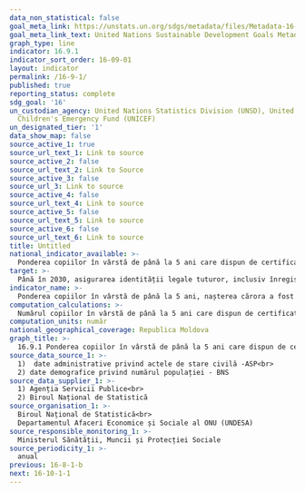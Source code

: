 ```yaml
---
data_non_statistical: false
goal_meta_link: https://unstats.un.org/sdgs/metadata/files/Metadata-16-09-01.pdf
goal_meta_link_text: United Nations Sustainable Development Goals Metadata (pdf 1361kB)
graph_type: line
indicator: 16.9.1
indicator_sort_order: 16-09-01
layout: indicator
permalink: /16-9-1/
published: true
reporting_status: complete
sdg_goal: '16'
un_custodian_agency: United Nations Statistics Division (UNSD), United Nations International
  Children's Emergency Fund (UNICEF)
un_designated_tier: '1'
data_show_map: false
source_active_1: true
source_url_text_1: Link to source
source_active_2: false
source_url_text_2: Link to Source
source_active_3: false
source_url_3: Link to source
source_active_4: false
source_url_text_4: Link to source
source_active_5: false
source_url_text_5: Link to source
source_active_6: false
source_url_text_6: Link to source
title: Untitled
national_indicator_available: >-
  Ponderea copiilor în vârstă de până la 5 ani care dispun de certificat de naștere
target: >-
  Până în 2030, asigurarea identității legale tuturor, inclusiv înregistrarea nașterii
indicator_name: >-
  Ponderea copiilor în vârstă de până la 5 ani, nașterea cărora a fost înregistrată de o autoritate civilă, pe vârste
computation_calculations: >-
  Numărul copiilor în vârstă de până la 5 ani care dispun de certificat de naștere raporta la numărul total de copii în vârstă de până la 5 ani *100
computation_units: număr
national_geographical_coverage: Republica Moldova
graph_title: >-
  16.9.1 Ponderea copiilor în vârstă de până la 5 ani care dispun de certificat de naștere
source_data_source_1: >-
  1)  date administrative privind actele de stare civilă -ASP<br> 
  2) date demografice privind numărul populației - BNS
source_data_supplier_1: >-
  1) Agenția Servicii Publice<br> 
  2) Biroul Național de Statistică
source_organisation_1: >-
  Biroul Național de Statistică<br> 
  Departamentul Afaceri Economice și Sociale al ONU (UNDESA)
source_responsible_monitoring_1: >-
  Ministerul Sănătății, Muncii și Protecției Sociale
source_periodicity_1: >-
  anual
previous: 16-8-1-b
next: 16-10-1-1
---
```

